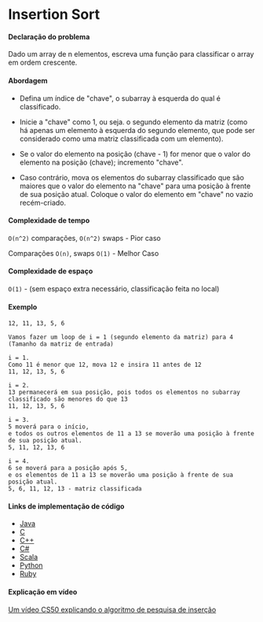 # Insertion Sort

#### Declaração do problema

Dado um array de n elementos, escreva uma função para classificar o array em ordem crescente.

#### Abordagem

- Defina um índice de "chave", o subarray à esquerda do qual é classificado.
- Inicie a "chave" como 1, ou seja. o segundo elemento da matriz (como há apenas um elemento à esquerda do segundo elemento, que pode ser considerado como uma matriz classificada com um elemento).

- Se o valor do elemento na posição (chave - 1) for menor que o valor do elemento na posição (chave); incremento "chave".
- Caso contrário, mova os elementos do subarray classificado que são maiores que o valor do elemento na "chave" para uma posição à frente de sua posição atual. Coloque o valor do elemento em "chave" no vazio recém-criado.

#### Complexidade de tempo

`О(n^2)` comparações, `О(n^2)` swaps - Pior caso

Comparações `O(n)`, swaps `O(1)` - Melhor Caso

#### Complexidade de espaço

`O(1)` - (sem espaço extra necessário, classificação feita no local)

#### Exemplo

```
12, 11, 13, 5, 6

Vamos fazer um loop de i = 1 (segundo elemento da matriz) para 4 (Tamanho da matriz de entrada)

i = 1.
Como 11 é menor que 12, mova 12 e insira 11 antes de 12
11, 12, 13, 5, 6

i = 2.
13 permanecerá em sua posição, pois todos os elementos no subarray classificado são menores do que 13
11, 12, 13, 5, 6

i = 3.
5 moverá para o início,
e todos os outros elementos de 11 a 13 se moverão uma posição à frente de sua posição atual.
5, 11, 12, 13, 6

i = 4.
6 se moverá para a posição após 5,
e os elementos de 11 a 13 se moverão uma posição à frente de sua posição atual.
5, 6, 11, 12, 13 - matriz classificada
```

#### Links de implementação de código

- [Java](https://github.com/TheAlgorithms/Java/blob/master/Sorts/InsertionSort.java)
- [C](https://github.com/TheAlgorithms/C/blob/master/sorting/insertion_sort.c)
- [C++](https://github.com/TheAlgorithms/C-Plus-Plus/blob/master/sorting/insertion_sort.cpp)
- [C#](https://github.com/TheAlgorithms/C-Sharp/blob/master/Algorithms/Sorters/Comparison/InsertionSorter.cs)
- [Scala](https://github.com/TheAlgorithms/Scala/blob/master/src/main/scala/Sort/InsertionSort.scala)
- [Python](https://github.com/TheAlgorithms/Python/blob/master/sorts/insertion_sort.py)
- [Ruby](https://github.com/TheAlgorithms/Ruby/blob/master/sorting/insertion_sort.rb)

#### Explicação em vídeo

[Um vídeo CS50 explicando o algoritmo de pesquisa de inserção](https://www.youtube.com/watch?v=DFG-XuyPYUQ)

